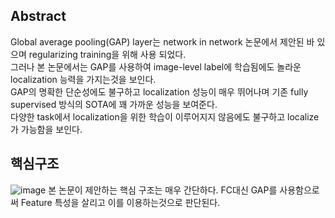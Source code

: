 ## Abstract
Global average pooling(GAP) layer는 network in network 논문에서 제안된 바 있으며 regularizing training을 위해 사용 되었다.  
그러나 본 논문에서는 GAP를 사용하여 image-level label에 학습됨에도 놀라운 localization 능력을 가지는것을 보인다.  
GAP의 명확한 단순성에도 불구하고 localization 성능이 매우 뛰어나며 기존 fully supervised 방식의 SOTA에 꽤 가까운 성능을 보여준다.  
다양한 task에서 localization을 위한 학습이 이루어지지 않음에도 불구하고 localize가 가능함을 보인다.  

## 핵심구조
![image](https://user-images.githubusercontent.com/40943064/124291821-ef81ce80-db8f-11eb-97cd-19a8ea7d980a.png)
본 논문이 제안하는 핵심 구조는 매우 간단하다. FC대신 GAP를 사용함으로써 Feature 특성을 살리고 이를 이용하는것으로 판단된다.  
